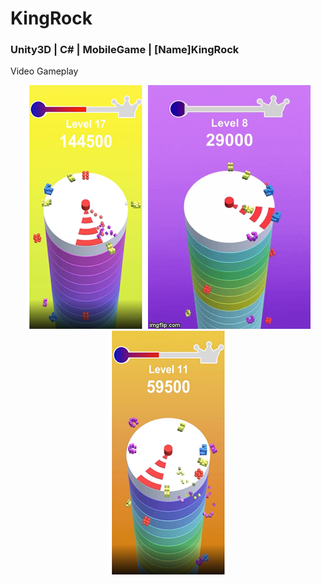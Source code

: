 # KingRock
### Unity3D | C# | MobileGame | [Name]KingRock
Video Gameplay

<p align="center">
<img src="img_kingrock_1.png"/>
<img src="demo_kingrock.gif"/>
<img src="img_kingrock_2.png"/>
</p>
